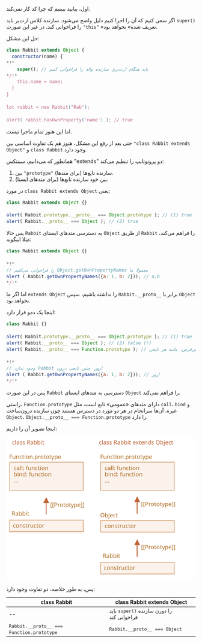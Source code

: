 اول، بیایید ببینیم که چرا کد کار نمی‌کند.

اگر سعی کنیم که آن را اجرا کنیم دلیل واضح می‌شود. سازنده کلاس ارث‌بر باید `super()` را فراخوانی کند. در غیر این صورت `"this"` «تعریف شده» نخواهد بود.

حل این مشکل:

```js run
class Rabbit extends Object {
  constructor(name) {
*!*
    super(); // باید هنگام ارث‌بری سازنده والد را فراخوانی کنیم
*/!*
    this.name = name;
  }
}

let rabbit = new Rabbit("Rab");

alert( rabbit.hasOwnProperty('name') ); // true
```

اما این هنوز تمام ماجرا نیست.

حتی بعد از رفع این مشکل، هنوز هم یک تفاوت اساسی بین `"class Rabbit extends Object"` و `class Rabbit` وجود دارد.

همانطور که می‌دانیم، سینتکس "extends" دو پروتوتایپ را تنظیم می‌کند:

1. بین `"prototype"` سازنده تابع‌ها (برای متدها).
2. بین خود سازنده تابع‌ها (برای متدهای ایستا).

در مورد `class Rabbit extends Object` یعنی:

```js run
class Rabbit extends Object {}

alert( Rabbit.prototype.__proto__ === Object.prototype ); // (1) true
alert( Rabbit.__proto__ === Object ); // (2) true
```

پس حالا `Rabbit` به دسترسی متدهای ایستای `Object` از طریق `Rabbit` را فراهم می‌کند، مثلا اینگونه:

```js run
class Rabbit extends Object {}

*!*
// را فراخوانی می‌کنیم Object.getOwnPropertyNames معمولا ما
alert ( Rabbit.getOwnPropertyNames({a: 1, b: 2})); // a,b
*/!*
```

اما اگر ما `extends Object` را نداشته باشیم، سپس `Rabbit.__proto__` برابر با `Object` نخواهد بود.

اینجا یک دمو قرار دارد:

```js run
class Rabbit {}

alert( Rabbit.prototype.__proto__ === Object.prototype ); // (1) true
alert( Rabbit.__proto__ === Object ); // (2) false (!)
alert( Rabbit.__proto__ === Function.prototype ); // به صورت پیش‌فرض، مانند هر تابعی

*!*
// وجود ندارد Rabbit ارور، چنین تابعی درون
alert ( Rabbit.getOwnPropertyNames({a: 1, b: 2})); // ارور
*/!*
```

پس در این صورت `Rabbit` دسترسی به متدهای ایستای `Object` را فراهم نمی‌کند.

راستی، `Function.prototype` دارای متدهای «عمومی» تابع است، مثل `call`، `bind` و غیره. آن‌ها سرانجام در هر دو مورد در دسترس هستند چون سازنده درون‌ساخت `Object`، `Object.__proto__ === Function.prototype` را دارد.

اینجا تصویر آن را داریم:

![](rabbit-extends-object.svg)

پس، به طور خلاصه، دو تفاوت وجود دارد:

| class Rabbit | class Rabbit extends Object  |
|--------------|------------------------------|
| --             | باید `super()` را دورن سازنده فراخوانی کند |
| `Rabbit.__proto__ === Function.prototype` | `Rabbit.__proto__ === Object` |
